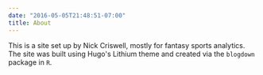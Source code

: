 ```yaml
---
date: "2016-05-05T21:48:51-07:00"
title: About
---
```


This is a site set up by Nick Criswell, mostly for fantasy sports analytics. The site was built using Hugo's Lithium theme and created via the `blogdown` package in `R`. 
